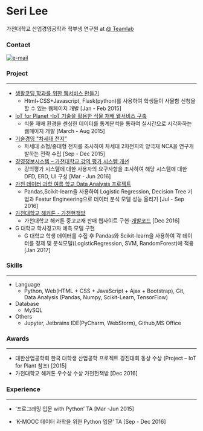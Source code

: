 # Seri Lee
가천대학교 산업경영공학과
학부생 연구원 at [@ Teamlab](https://github.com/TeamLab)
### Contact 
[![e-mail](https://img.shields.io/badge/email-asdd565seri@gmail.com-blue.svg)](mailto:asdd565seri@gmail.com)

### Project
* * *
  - [생활코딩,학과를 위한 웹서비스 만들기](https://github.com/seri4511/Typica)
    - Html+CSS+Javascript, Flask(python)를 사용하여 학생들이 사물함 신청을 할 수 있는 웹페이지 개발 [Jan - Feb 2015] 
  - [IoT for Planet -IoT 기술을 활용한 식물 재배 웹서비스 구축](http://www.slideshare.net/secret/pulCZZH1wFk2uJ)
	 - 식물 재배 환경을 센싱한 데이터를 통계분석을 통하여 실시간으로 시각화하는 웹페이지 개발 [March - Aug 2015]
  - [기술경영 "차세대 전지”](http://www.slideshare.net/SeriLee7/2015-02-72175229)
	- 차세대 소형/중대형 전지를 조사하여  차세대 2차전지의 양극재 NCA을 연구개발하는 전략 수립 [Sep - Dec 2015]
  - [경영정보시스템 – 가천대학교 강의 평가 시스템 개선](http://www.slideshare.net/SeriLee7/2016-01-72175935)
	-  강의평가 시스템에 대한 사용자의 요구사항을 조사하여 해당 시스템에 대한  DFD, ERD, UI 구성 [Mar - Jun 2016] 	
  - [가천 데이터 과학 여름 학교 Data Analysis 프로젝트](https://github.com/seriLucute/data_summer_school_labs/tree/master/individual/seri)
	- Pandas,Scikit-learn을 사용하여 Logistic Regression, Decision Tree 기법과 Featur Engineering으로 데이터 분석 모델 성능 올리기 [Jul - Sep 2016] 	
  - [가천대학교 해커톤 - 가천헌책방](http://www.slideshare.net/secret/4XMFsQ1OECWAat)
	- 가천대학교 해커톤 중고교재 판매 웹사이트 구현-[개발코드](https://github.com/jinongkim/gachon-hack-book) [Dec 2016]
  - G 대학교 학사경고자 예측 모델 구현
	- G 대학교 학생 데이터를 수집 후 Pandas와 Scikit-learn을 사용하여 각 데이터를 정제 및 분석모델(LogisticRegression, SVM, RandomForest)에 적용 [Jan 2017]


### Skills
* * *
- Language
   - Python, Web(HTML +  CSS + JavaScript + Ajax + Bootstrap), Git, Data Analysis (Pandas, Numpy, Scikit-Learn, TensorFlow)
-  Database 
   - MySQL
- Others 
  -  Jupyter, Jetbrains IDE(PyCharm, WebStorm), Github,MS Office


### Awards
* * *
 - 대한산업공학회 한국 대학생 산업공학 프로젝트 경진대회 동상 수상 (Project – IoT for Plant 참조) [2015]
 - 가천대학교 해커톤 우수상 수상 가천헌책방 [Dec 2016]  

### Experience
* * *
  - ‘프로그래밍 입문 with Python’ TA  [Mar -Jun 2015]
	
  - ‘K-MOOC 데이터 과학을 위한 Python 입문’ TA     [Sep - Dec 2016]    
